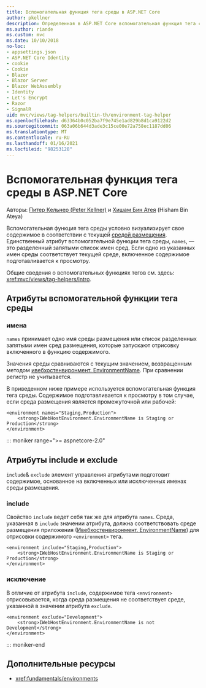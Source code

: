 ```yaml
---
title: Вспомогательная функция тега среды в ASP.NET Core
author: pkellner
description: Определенная в ASP.NET Core вспомогательная функция тега среды, включая все свойства
ms.author: riande
ms.custom: mvc
ms.date: 10/10/2018
no-loc:
- appsettings.json
- ASP.NET Core Identity
- cookie
- Cookie
- Blazor
- Blazor Server
- Blazor WebAssembly
- Identity
- Let's Encrypt
- Razor
- SignalR
uid: mvc/views/tag-helpers/builtin-th/environment-tag-helper
ms.openlocfilehash: d63364b0c052ba7f9e745e1ad829b8d1ca9122d2
ms.sourcegitcommit: 063a06b644d3ade3c15ce00e72a758ec1187dd06
ms.translationtype: MT
ms.contentlocale: ru-RU
ms.lasthandoff: 01/16/2021
ms.locfileid: "98253128"
---
```

# <a name="environment-tag-helper-in-aspnet-core"></a>Вспомогательная функция тега среды в ASP.NET Core

Авторы: [Питер Кельнер (Peter Kellner)](https://peterkellner.net) и [Хишам Бин Атея](https://twitter.com/hishambinateya) (Hisham Bin Ateya)

Вспомогательная функция тега среды условно визуализирует свое содержимое в соответствии с текущей [средой размещения](xref:fundamentals/environments). Единственный атрибут вспомогательной функции тега среды, `names`, — это разделенный запятыми список имен сред. Если одно из указанных имен среды соответствует текущей среде, включенное содержимое подготавливается к просмотру.

Общие сведения о вспомогательных функциях тегов см. здесь: <xref:mvc/views/tag-helpers/intro>.

## <a name="environment-tag-helper-attributes"></a>Атрибуты вспомогательной функции тега среды

### <a name="names"></a>имена

`names` принимает одно имя среды размещения или список разделенных запятыми имен сред размещения, которые запускают отрисовку включенного в функцию содержимого.

Значения среды сравниваются с текущим значением, возвращенным методом [ивебхостенвиронмент. EnvironmentName](xref:Microsoft.AspNetCore.Hosting.IHostingEnvironment.EnvironmentName*). При сравнении регистр не учитывается.

В приведенном ниже примере используется вспомогательная функция тега среды. Содержимое подготавливается к просмотру в том случае, если среда размещения является промежуточной или рабочей:

```cshtml
<environment names="Staging,Production">
    <strong>IWebHostEnvironment.EnvironmentName is Staging or Production</strong>
</environment>
```

::: moniker range=">= aspnetcore-2.0"

## <a name="include-and-exclude-attributes"></a>Атрибуты include и exclude

`include`& `exclude` элемент управления атрибутами подготовит содержимое, основанное на включенных или исключенных именах среды размещения.

### <a name="include"></a>include

Свойство `include` ведет себя так же для атрибута `names`. Среда, указанная в `include` значении атрибута, должна соответствовать среде размещения приложения ([Ивебхостенвиронмент. EnvironmentName](xref:Microsoft.AspNetCore.Hosting.IHostingEnvironment.EnvironmentName*)) для отрисовки содержимого `<environment>` тега.

```cshtml
<environment include="Staging,Production">
    <strong>IWebHostEnvironment.EnvironmentName is Staging or Production</strong>
</environment>
```

### <a name="exclude"></a>исключение

В отличие от атрибута `include`, содержимое тега `<environment>` отрисовывается, когда среда размещения не соответствует среде, указанной в значении атрибута `exclude`.

```cshtml
<environment exclude="Development">
    <strong>IWebHostEnvironment.EnvironmentName is not Development</strong>
</environment>
```

::: moniker-end

## <a name="additional-resources"></a>Дополнительные ресурсы

* <xref:fundamentals/environments>
